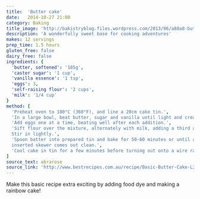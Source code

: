 ```yaml
---
title:  'Butter cake'
date:   2014-10-27 21:00
category: Baking
title_image: 'http://bakistryblog.files.wordpress.com/2013/06/a88a8-buttercakelight02.jpg'
description: 'A wonderfully sweet base for cooking adventures'
makes: 12 servings
prep_time: 1.5 hours
gluten_free: false
dairy_free: false
ingredients: {
  'butter, softened': '185g',
  'caster sugar': '1 cup',
  'vanilla essence': '1 tsp',
  'eggs': 3,
  'self-raising flour': '2 cups',
  'milk': '1/4 cup'
}
method: [
  'Preheat oven to 180°C (360°F), and line a 20cm cake tin.',
  'In a large bowl, beat butter, sugar and vanilla until light and creamy.',
  'Add eggs one at a time, beating well after each addition.',
  'Sift flour over the mixture, alternately with milk, adding a third at a time.
  Stir in lightly.',
  'Spoon batter into prepared tin and bake for 50-60 minutes or until an
  inserted skewer comes out clean.',
  'Cool cake in tin for a few minutes before turning out onto a wire rack.'
]
source_text: abrarose
source_link: 'http://www.bestrecipes.com.au/recipe/Basic-Butter-Cake-L2239.html'
---
```

Make this basic recipe extra exciting by adding food dye and making a rainbow
cake!
